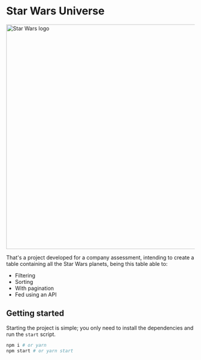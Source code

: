 # Star Wars Universe

<img src="https://user-images.githubusercontent.com/33482024/213328106-f8c3b29a-dc19-47e6-8a05-5d9783b669a8.jpg" alt="Star Wars logo" width="600"/>

That's a project developed for a company assessment, intending to create a table containing all the Star Wars planets, being this table able to:
* Filtering
* Sorting
* With pagination 
* Fed using an API


## Getting started

Starting the project is simple; you only need to install the dependencies and run the `start` script.

```bash
npm i # or yarn
npm start # or yarn start
```
